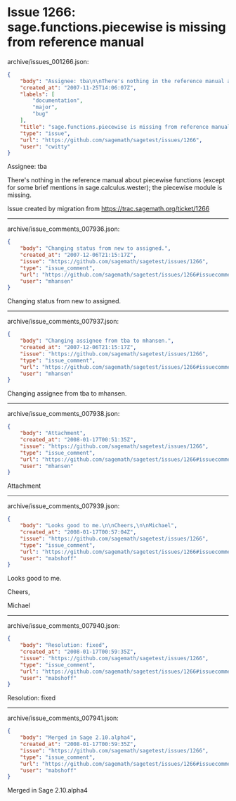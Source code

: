 # Issue 1266: sage.functions.piecewise is missing from reference manual

archive/issues_001266.json:
```json
{
    "body": "Assignee: tba\n\nThere's nothing in the reference manual about piecewise functions (except for some brief mentions in sage.calculus.wester); the piecewise module is missing.\n\nIssue created by migration from https://trac.sagemath.org/ticket/1266\n\n",
    "created_at": "2007-11-25T14:06:07Z",
    "labels": [
        "documentation",
        "major",
        "bug"
    ],
    "title": "sage.functions.piecewise is missing from reference manual",
    "type": "issue",
    "url": "https://github.com/sagemath/sagetest/issues/1266",
    "user": "cwitty"
}
```
Assignee: tba

There's nothing in the reference manual about piecewise functions (except for some brief mentions in sage.calculus.wester); the piecewise module is missing.

Issue created by migration from https://trac.sagemath.org/ticket/1266





---

archive/issue_comments_007936.json:
```json
{
    "body": "Changing status from new to assigned.",
    "created_at": "2007-12-06T21:15:17Z",
    "issue": "https://github.com/sagemath/sagetest/issues/1266",
    "type": "issue_comment",
    "url": "https://github.com/sagemath/sagetest/issues/1266#issuecomment-7936",
    "user": "mhansen"
}
```

Changing status from new to assigned.



---

archive/issue_comments_007937.json:
```json
{
    "body": "Changing assignee from tba to mhansen.",
    "created_at": "2007-12-06T21:15:17Z",
    "issue": "https://github.com/sagemath/sagetest/issues/1266",
    "type": "issue_comment",
    "url": "https://github.com/sagemath/sagetest/issues/1266#issuecomment-7937",
    "user": "mhansen"
}
```

Changing assignee from tba to mhansen.



---

archive/issue_comments_007938.json:
```json
{
    "body": "Attachment",
    "created_at": "2008-01-17T00:51:35Z",
    "issue": "https://github.com/sagemath/sagetest/issues/1266",
    "type": "issue_comment",
    "url": "https://github.com/sagemath/sagetest/issues/1266#issuecomment-7938",
    "user": "mhansen"
}
```

Attachment



---

archive/issue_comments_007939.json:
```json
{
    "body": "Looks good to me.\n\nCheers,\n\nMichael",
    "created_at": "2008-01-17T00:57:04Z",
    "issue": "https://github.com/sagemath/sagetest/issues/1266",
    "type": "issue_comment",
    "url": "https://github.com/sagemath/sagetest/issues/1266#issuecomment-7939",
    "user": "mabshoff"
}
```

Looks good to me.

Cheers,

Michael



---

archive/issue_comments_007940.json:
```json
{
    "body": "Resolution: fixed",
    "created_at": "2008-01-17T00:59:35Z",
    "issue": "https://github.com/sagemath/sagetest/issues/1266",
    "type": "issue_comment",
    "url": "https://github.com/sagemath/sagetest/issues/1266#issuecomment-7940",
    "user": "mabshoff"
}
```

Resolution: fixed



---

archive/issue_comments_007941.json:
```json
{
    "body": "Merged in Sage 2.10.alpha4",
    "created_at": "2008-01-17T00:59:35Z",
    "issue": "https://github.com/sagemath/sagetest/issues/1266",
    "type": "issue_comment",
    "url": "https://github.com/sagemath/sagetest/issues/1266#issuecomment-7941",
    "user": "mabshoff"
}
```

Merged in Sage 2.10.alpha4
